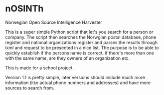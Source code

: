 # nOSINTh
Norwegian Open Source Intelligence Harvester

This is a super simple Python script that let's you search for a person or company.
The script then searches the Norwgian postal database, phone register and national organizations register
and parses the results through lxml and request to be presented in a nice list.
The purpose is to be able to quickly establish if the persons name is correct, if there's more than one with
the same name, are they owners of an organization etc.

This is made for a school project.

Version 1.1 is pretty simple, later versions should include much more information (like actual phone numbers
and addresses) and have more sources to search from.
